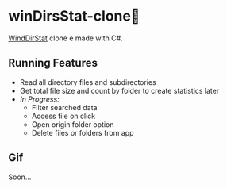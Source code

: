 # winDirsStat-clone📂
[WindDirStat](https://windirstat.net/) clone e made with C#.

## Running Features
- Read all directory files and subdirectories
- Get total file size and count by folder to create statistics later
- *In Progress:*
   - Filter searched data
   - Access file on click
   - Open origin folder option
   - Delete files or folders from app

## Gif
Soon...
